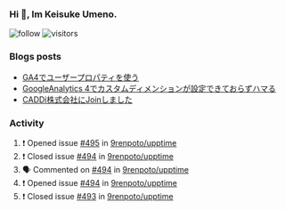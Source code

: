 ### Hi 👋, Im Keisuke Umeno.

<!--
**9renpoto/9renpoto** is a ✨ _special_ ✨ repository because its `README.md` (this file) appears on your GitHub profile.

Here are some ideas to get you started:

- 🔭 I’m currently working on ...
- 🌱 I’m currently learning ...
- 👯 I’m looking to collaborate on ...
- 🤔 I’m looking for help with ...
- 💬 Ask me about ...
- 📫 How to reach me: ...
- 😄 Pronouns: ...
- ⚡ Fun fact: ...
-->

![follow](https://img.shields.io/github/followers/9renpoto?label=Follow&style=social)
![visitors](https://komarev.com/ghpvc/?username=9renpoto&label=Profile%20views&color=0e75b6&style=flat)

### Blogs posts

<!-- BLOG-POST-LIST:START -->
- [GA4でユーザープロパティを使う](https://9renpoto.dev/2021/02/21/google-analytics-4-user-properties/)
- [GoogleAnalytics 4でカスタムディメンションが設定できておらずハマる](https://9renpoto.dev/2021/02/13/google-analytics-4/)
- [CADDi株式会社にJoinしました](https://9renpoto.dev/2020/12/05/join/)
<!-- BLOG-POST-LIST:END -->

### Activity

<!--START_SECTION:activity-->
1. ❗️ Opened issue [#495](https://github.com/9renpoto/upptime/issues/495) in [9renpoto/upptime](https://github.com/9renpoto/upptime)
2. ❗️ Closed issue [#494](https://github.com/9renpoto/upptime/issues/494) in [9renpoto/upptime](https://github.com/9renpoto/upptime)
3. 🗣 Commented on [#494](https://github.com/9renpoto/upptime/issues/494) in [9renpoto/upptime](https://github.com/9renpoto/upptime)
4. ❗️ Opened issue [#494](https://github.com/9renpoto/upptime/issues/494) in [9renpoto/upptime](https://github.com/9renpoto/upptime)
5. ❗️ Closed issue [#493](https://github.com/9renpoto/upptime/issues/493) in [9renpoto/upptime](https://github.com/9renpoto/upptime)
<!--END_SECTION:activity-->

<!--START_SECTION:waka-->
<!--END_SECTION:waka-->
